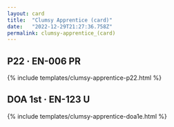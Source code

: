 ```yaml
---
layout: card
title:  "Clumsy Apprentice (card)"
date:   "2022-12-29T21:27:36.758Z"
permalink: clumsy-apprentice_(card)
---
```


## P22 &middot; EN-006 PR

{% include templates/clumsy-apprentice-p22.html %}


## DOA 1st &middot; EN-123 U

{% include templates/clumsy-apprentice-doa1e.html %}
